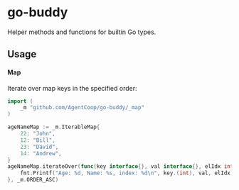 # go-buddy
Helper methods and functions for builtin Go types.

## Usage

#### Map
Iterate over map keys in the specified order:
```go
import (
    _m "github.com/AgentCoop/go-buddy/_map"
)

ageNameMap := _m.IterableMap{
    22: "John",
    12: "Bill",
    23: "David",
    14: "Andrew",
}
ageNameMap.iterateOver(func(key interface{}, val interface{}, elIdx int) {
    fmt.Printf("Age: %d, Name: %s, index: %d\n", key.(int), val, elIdx)
}, _m.ORDER_ASC)
```
